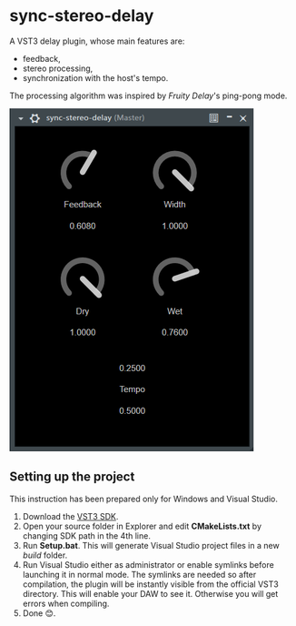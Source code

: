 # sync-stereo-delay

A VST3 delay plugin, whose main features are:
* feedback,
* stereo processing,
* synchronization with the host's tempo.

The processing algorithm was inspired by *Fruity Delay*'s ping-pong mode.

![](https://raw.githubusercontent.com/marekbobrowski/sync-stereo-delay/master/doc/gui.png)

## Setting up the project
This instruction has been prepared only for Windows and Visual Studio.
1. Download the [VST3 SDK](https://new.steinberg.net/developers/).
2. Open your source folder in Explorer and edit **CMakeLists.txt** by changing SDK path in the 4th line.
3. Run **Setup.bat**. This will generate Visual Studio project files in a new *build* folder.
4. Run Visual Studio either as administrator or enable symlinks before launching it in normal mode. The symlinks are needed so after compilation, the plugin will be instantly visible from the official VST3 directory. This will enable your DAW to see it. Otherwise you will get errors when compiling.
5. Done 😊.



